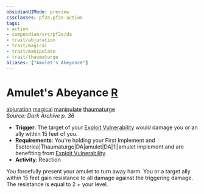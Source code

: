 ```yaml
---
obsidianUIMode: preview
cssclasses: pf2e,pf2e-action
tags:
- action
- compendium/src/pf2e/da
- trait/abjuration
- trait/magical
- trait/manipulate
- trait/thaumaturge
aliases: ["Amulet's Abeyance"]
---
```

# Amulet's Abeyance [R](rules/core-rulebook/chapter-9-playing-the-game.md#Actions "Reaction")
[abjuration](rules/traits/abjuration.md "Abjuration School Trait")  [magical](rules/traits/magical.md "Magical Item Trait")  [manipulate](rules/traits/manipulate.md "Manipulate General Trait")  [thaumaturge](rules/traits/thaumaturge-da.md "Thaumaturge Class Trait")  
*Source: Dark Archive p. 36*  

- **Trigger**: The target of your [Exploit Vulnerability](rules/actions/exploit-vulnerability-da.md) would damage you or an ally within 15 feet of you.
- **Requirements**: You're holding your First Implement and Esoterica|Thaumaturge|DA|amulet|DA|1||amulet implement and are benefiting from [Exploit Vulnerability](rules/actions/exploit-vulnerability-da.md).
- **Activity**: Reaction

You forcefully present your amulet to turn away harm. You or a target ally within 15 feet gain resistance to all damage against the triggering damage. The resistance is equal to 2 + your level.
